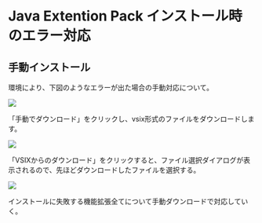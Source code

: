 # Java Extention Pack インストール時のエラー対応

## 手動インストール
環境により、下図のようなエラーが出た場合の手動対応について。

![](https://hiszuk.github.io/prepaer/20_RESTAPI/images/ext_01.png)

「手動でダウンロード」をクリックし、vsix形式のファイルをダウンロードします。


![](https://hiszuk.github.io/prepaer/20_RESTAPI/images/ext_02.png)

「VSIXからのダウンロード」をクリックすると、ファイル選択ダイアログが表示されるので、先ほどダウンロードしたファイルを選択する。

![](https://hiszuk.github.io/prepaer/20_RESTAPI/images/ext_03.png)

インストールに失敗する機能拡張全てについて手動ダウンロードで対応していく。
